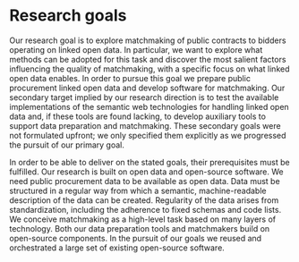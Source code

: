 # Research goals

<!-- cíle disertační práce -->

<!-- Goals -->

Our research goal is to explore matchmaking of public contracts to bidders operating on linked open data.
In particular, we want to explore what methods can be adopted for this task and discover the most salient factors influencing the quality of matchmaking, with a specific focus on what linked open data enables.
In order to pursue this goal we prepare public procurement linked open data and develop software for matchmaking.
Our secondary target implied by our research direction is to test the available implementations of the semantic web technologies for handling linked open data and, if these tools are found lacking, to develop auxiliary tools to support data preparation and matchmaking.
These secondary goals were not formulated upfront; we only specified them explicitly as we progressed the pursuit of our primary goal.

<!-- Prerequisites -->

In order to be able to deliver on the stated goals, their prerequisites must be fulfilled.
Our research is built on open data and open-source software.
We need public procurement data to be available as open data. 
Data must be structured in a regular way from which a semantic, machine-readable description of the data can be created.
Regularity of the data arises from standardization, including the adherence to fixed schemas and code lists.
We conceive matchmaking as a high-level task based on many layers of technology.
Both our data preparation tools and matchmakers build on open-source components.
In the pursuit of our goals we reused and orchestrated a large set of existing open-source software.
